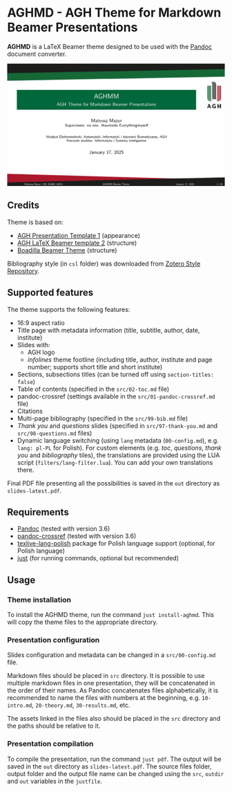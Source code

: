 # AGHMD - AGH Theme for Markdown Beamer Presentations

**AGHMD** is a LaTeX Beamer theme designed to be used with the [Pandoc](https://pandoc.org/) document converter.

![](src/img/title-slide.jpg)

## Credits

Theme is based on:
- [AGH Presentation Template 1](https://www.agh.edu.pl/en/university/multimedia/presentation-templates) (appearance)
- [AGH LaTeX Beamer template 2](https://www.agh.edu.pl/en/university/multimedia/presentation-templates) (structure)
- [Boadilla Beamer Theme](https://github.com/josephwright/beamer/blob/main/base/themes/theme/beamerthemeBoadilla.sty) (structure)

Bibliography style (in `csl` folder) was downloaded from [Zotero Style Repository](https://www.zotero.org/styles/).

## Supported features

The theme supports the following features:

- 16:9 aspect ratio
- Title page with metadata information (title, subtitle, author, date, institute)
- Slides with:
    - AGH logo
    - *infolines* theme footline (including title, author, institute and page number; supports short title and short institute)
- Sections, subsections titles (can be turned off using `section-titles: false`)
- Table of contents (specified in the `src/02-toc.md` file)
- pandoc-crossref (settings available in the `src/01-pandoc-crossref.md` file)
- Citations
- Multi-page bibliography (specified in the `src/99-bib.md` file)
- *Thank you* and *questions* slides (specified in `src/97-thank-you.md` and `src/98-questions.md` files)
- Dynamic language switching (using `lang` metadata (`00-config.md`), e.g. `lang: pl-PL` for Polish).
  For custom elements (e.g. *toc*, *questions*, *thank you* and *bibliography* tiles), the translations are provided using the LUA script (`filters/lang-filter.lua`). You can add your own translations there.

Final PDF file presenting all the possibilities is saved in the `out` directory as `slides-latest.pdf`.

## Requirements

- [Pandoc](https://pandoc.org/) (tested with version 3.6)
- [pandoc-crossref](https://github.com/lierdakil/pandoc-crossref) (tested with version 3.6)
- [texlive-lang-polish](https://packages.debian.org/sid/tex/texlive-lang-polish) package for Polish language support (optional, for Polish language)
- [just](https://github.com/casey/just) (for running commands, optional but recommended)

## Usage

### Theme installation

To install the AGHMD theme, run the command `just install-aghmd`. This will copy the theme files to the appropriate directory.

### Presentation configuration

Slides configuration and metadata can be changed in a `src/00-config.md` file.

Markdown files should be placed in `src` directory. It is possible to use multiple markdown files in one presentation, 
they will be concatenated in the order of their names. As Pandoc concatenates files alphabetically, it is recommended to name the files with numbers at the beginning, e.g. `10-intro.md`, `20-theory.md`, `30-results.md`, etc.

The assets linked in the files also should be placed in the `src` directory and the paths should be relative to it.

### Presentation compilation

To compile the presentation, run the command `just pdf`. The output will be saved in the `out` directory as `slides-latest.pdf`. The source files folder, output folder and the output file name can be changed using the `src`, `outdir` and `out` variables in the `justfile`.
